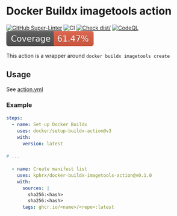# Docker Buildx imagetools action

[![GitHub Super-Linter](https://github.com/actions/typescript-action/actions/workflows/linter.yml/badge.svg)](https://github.com/super-linter/super-linter)
![CI](https://github.com/actions/typescript-action/actions/workflows/ci.yml/badge.svg)
[![Check dist/](https://github.com/actions/typescript-action/actions/workflows/check-dist.yml/badge.svg)](https://github.com/actions/typescript-action/actions/workflows/check-dist.yml)
[![CodeQL](https://github.com/actions/typescript-action/actions/workflows/codeql-analysis.yml/badge.svg)](https://github.com/actions/typescript-action/actions/workflows/codeql-analysis.yml)
[![Coverage](./badges/coverage.svg)](./badges/coverage.svg)

This action is a wrapper around `docker buildx imagetools create`

## Usage

See [action.yml](action.yml)

### Example

```yaml
steps:
  - name: Set up Docker Buildx
    uses: docker/setup-buildx-action@v3
    with:
      version: latest

# ...

  - name: Create manifest list
    uses: kphrx/docker-buildx-imagetools-action@v0.1.0
    with:
      sources: |
        sha256:<hash>
        sha256:<hash>
      tags: ghcr.io/<name>/<repo>:latest
```
